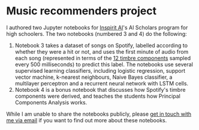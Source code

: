# Music recommenders project

I authored two Jupyter notebooks for <a href='https://www.inspiritai.com/'>Inspirit AI</a>'s AI Scholars program for high schoolers. The two notebooks (numbered 3 and 4) do the following:

1. Notebook 3 takes a dataset of songs on Spotify, labelled according to whether they were a hit or not, and uses the first minute of audio from each song (represented in terms of the <a href='https://developer.spotify.com/documentation/web-api/reference/#/operations/get-audio-analysis'>12 timbre components</a> sampled every 500 milliseconds) to predict this label. The notebooks use several supervised learning classifiers, including logistic regression, support vector machine, k-nearest neighbours, Naive Bayes classifier, a multilayer perceptron and a recurrent neural network with LSTM cells.
2. Notebook 4 is a bonus notebook that discusses how Spotify's timbre components were derived, and teaches the students how Principal Components Analysis works.

While I am unable to share the notebooks publicly, please <a href="mailto:aditya.chander@yale.edu">get in touch with me via email</a> if you want to find out more about these notebooks. 
